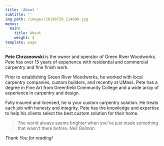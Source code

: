 ```yaml
---
title: 'About '
subtitle: ''
img_path: /images/20190729_114000.jpg
menus:
  main:
    title: About
    weight: 4
template: page
---
```

**Pete Chrzanowski** is the owner and operator of Green River Woodworks. Pete has over 15 years of experience with residential and commercial carpentry and fine finish work.

Prior to establishing Green River Woodworks, he worked with local carpentry companies, custom builders, and recently at UMass. Pete has a degree in Fine Art from Greenfield Community College and a wide array of experience in carpentry and design. 

Fully insured and licensed, he is your custom carpentry solution. He treats each job with honesty and integrity. Pete has the knowledge and expertise to help his clients select the best custom solution for their home.

> The world always seems brighter when you’ve just made something that wasn’t there before. <cite>Neil Gaiman</cite>



_Thank You for reading!_
